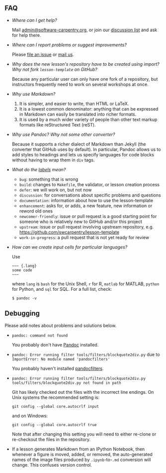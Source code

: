## FAQ

*   *Where can I get help?*

    Mail [admin@software-carpentry.org](mailto:admin@software-carpentry.org),
    or join our [discussion list](http://lists.software-carpentry.org/mailman/listinfo/discuss_lists.software-carpentry.org)
    and ask for help there.

*   *Where can I report problems or suggest improvements?*

    Please
    [file an issue](https://github.com/swcarpentry/lesson-template/issues?q=is%3Aopen+is%3Aissue)
    or [mail us](mailto:admin@software-carpentry.org).

*   *Why does the new lesson's repository have to be created using import? Why not fork `lesson-template` on GitHub?*

    Because any particular user can only have one fork of a repository,
    but instructors frequently need to work on several workshops at once.

*   *Why use Markdown?*

    1.  It is simpler, and easier to write, than HTML or LaTeX.
    2.  It is a lowest common denominator: anything that can be expressed in Markdown can easily be translated into richer formats.
    3.  It is used by a much wider variety of people than other text markup formats like reStructured Text (reST).

*   *Why use Pandoc?  Why not some other converter?*

    Because it supports a richer dialect of Markdown than Jekyll
    (the converter that GitHub uses by default).
    In particular, Pandoc allows us to add styles to headings
    and lets us specify languages for code blocks without having to wrap them in `div` tags.

*   *What do the [labels](https://github.com/swcarpentry/lesson-template/issues?q=is%3Aopen+is%3Aissue) mean?*

    *   `bug`: something that is wrong
    *   `build`: changes to `Makefile`, the validator, or lesson creation process
    *   `defer`: we will work on, but not now
    *   `discussion`: for conversations about specific problems and questions
    *   `documentation`: information about how to use the lesson-template
    *   `enhancement`: asks for, or adds, a new feature, new information or reword old ones
    *   `newcomer-friendly`: issue or pull request is a good starting point for someone who is relatively new to GitHub and/or this project
    *   `upstream`: issue or pull request involving upstream repository, e.g. https://github.com/swcarpentry/lesson-template
    *   `work-in-progress`: a pull request that is not yet ready for review

*   *How can we create input cells for particular languages?*

    Use

        ~~~ {.lang}
        some code
        ~~~

    where `lang` is `bash` for the Unix Shell, `r` for R, `matlab` for MATLAB,
    `python` for Python, and `sql` for SQL. For a full list, check:

    ~~~ {.bash}
    $ pandoc -v
    ~~~

## Debugging

Please add notes about problems and solutions below.

*   `pandoc: command not found`

    You probably don't have [Pandoc](http://pandoc.org/installing.html) installed.

*   `pandoc: Error running filter tools/filters/blockquote2div.py`
    due to `ImportError: No module named 'pandocfilters'`

    You probably haven't installed
    [pandocfilters](https://pypi.python.org/pypi/pandocfilters/1.2.3).

*   `pandoc: Error running filter tools/filters/blockquote2div.py
    tools/filters/blockquote2div.py not found in path`

    Git has likely checked out the files with the incorrect line endings.
    On Unix systems the recommended setting is:

    ~~~ {.bash}
    git config --global core.autocrlf input
    ~~~

    and on Windows:

    ~~~ {.bash}
    git config --global core.autocrlf true
    ~~~

    Note that after changing this setting you will need to either re-clone
    or re-checkout the files in the repository.

*   If a lesson generates Markdown from an IPython Notebook,
    then whenever a figure is moved, added, or removed,
    the auto-generated names of the image files produced by `.ipynb`-to-`.md` conversion will change.
    This confuses version control.
